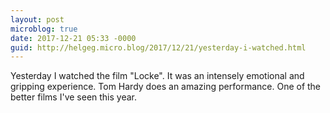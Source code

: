 ```yaml
---
layout: post
microblog: true
date: 2017-12-21 05:33 -0000
guid: http://helgeg.micro.blog/2017/12/21/yesterday-i-watched.html
---
```

Yesterday I watched the film "Locke". It was an intensely emotional and gripping experience. Tom Hardy does an amazing performance. One of the better films I've seen this year. 
